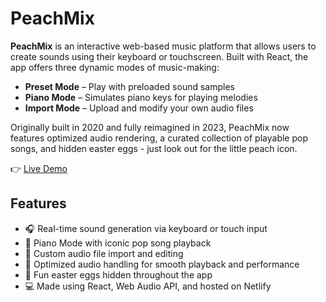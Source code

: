 # PeachMix

**PeachMix** is an interactive web-based music platform that allows users to create sounds using their keyboard or touchscreen. Built with React, the app offers three dynamic modes of music-making:  


- **Preset Mode** – Play with preloaded sound samples  
- **Piano Mode** – Simulates piano keys for playing melodies  
- **Import Mode** – Upload and modify your own audio files
  

Originally built in 2020 and fully reimagined in 2023, PeachMix now features optimized audio rendering, a curated collection of playable pop songs, and hidden easter eggs - just look out for the little peach icon.

👉 [Live Demo](https://sage-mandazi-75f7eb.netlify.app/)


## Features

- 🎧 Real-time sound generation via keyboard or touch input  
- 🎹 Piano Mode with iconic pop song playback  
- 📁 Custom audio file import and editing  
- 🚀 Optimized audio handling for smooth playback and performance  
- 🍑 Fun easter eggs hidden throughout the app
- 💻 Made using React, Web Audio API, and hosted on Netlify

